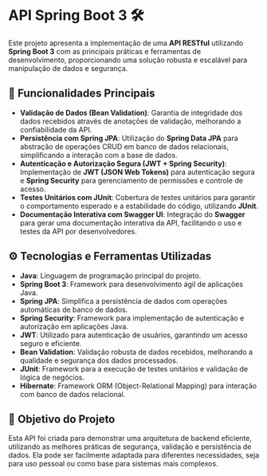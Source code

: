 # API Spring Boot 3 🛠️

Este projeto apresenta a implementação de uma **API RESTful** utilizando **Spring Boot 3** com as principais práticas e ferramentas de desenvolvimento, proporcionando uma solução robusta e escalável para manipulação de dados e segurança.

## 🚀 Funcionalidades Principais
- **Validação de Dados (Bean Validation)**: Garantia de integridade dos dados recebidos através de anotações de validação, melhorando a confiabilidade da API.
- **Persistência com Spring JPA**: Utilização do **Spring Data JPA** para abstração de operações CRUD em banco de dados relacionais, simplificando a interação com a base de dados.
- **Autenticação e Autorização Segura (JWT + Spring Security)**: Implementação de **JWT (JSON Web Tokens)** para autenticação segura e **Spring Security** para gerenciamento de permissões e controle de acesso.
- **Testes Unitários com JUnit**: Cobertura de testes unitários para garantir o comportamento esperado e a estabilidade do código, utilizando **JUnit**.
- **Documentação Interativa com Swagger UI**: Integração do **Swagger** para gerar uma documentação interativa da API, facilitando o uso e testes da API por desenvolvedores.

## ⚙️ Tecnologias e Ferramentas Utilizadas
- **Java**: Linguagem de programação principal do projeto.
- **Spring Boot 3**: Framework para desenvolvimento ágil de aplicações Java.
- **Spring JPA**: Simplifica a persistência de dados com operações automáticas de banco de dados.
- **Spring Security**: Framework para implementação de autenticação e autorização em aplicações Java.
- **JWT**: Utilizado para autenticação de usuários, garantindo um acesso seguro e eficiente.
- **Bean Validation**: Validação robusta de dados recebidos, melhorando a qualidade e segurança dos dados processados.
- **JUnit**: Framework para a execução de testes unitários e validação de lógica de negócios.
- **Hibernate**: Framework ORM (Object-Relational Mapping) para interação com banco de dados relacional.

## 🎯 Objetivo do Projeto
Esta API foi criada para demonstrar uma arquitetura de backend eficiente, utilizando as melhores práticas de segurança, validação e persistência de dados. Ela pode ser facilmente adaptada para diferentes necessidades, seja para uso pessoal ou como base para sistemas mais complexos.
